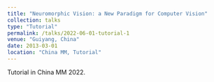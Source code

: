 ```yaml
---
title: "Neuromorphic Vision: a New Paradigm for Computer Vision"
collection: talks
type: "Tutorial"
permalink: /talks/2022-06-01-tutorial-1
venue: "Guiyang, China"
date: 2013-03-01
location: "China MM, Tutorial"
---
```


Tutorial in China MM 2022.
